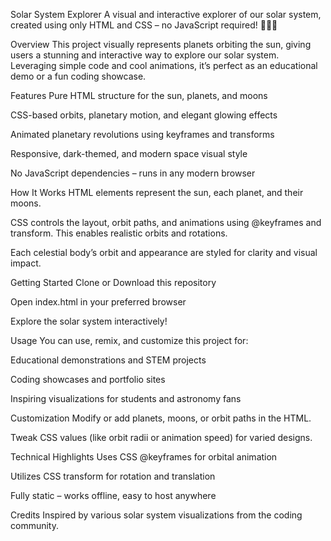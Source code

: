 Solar System Explorer
A visual and interactive explorer of our solar system, created using only HTML and CSS – no JavaScript required! 🚀🌞✨

Overview
This project visually represents planets orbiting the sun, giving users a stunning and interactive way to explore our solar system. Leveraging simple code and cool animations, it’s perfect as an educational demo or a fun coding showcase.​

Features
Pure HTML structure for the sun, planets, and moons

CSS-based orbits, planetary motion, and elegant glowing effects

Animated planetary revolutions using keyframes and transforms​

Responsive, dark-themed, and modern space visual style

No JavaScript dependencies – runs in any modern browser

How It Works
HTML elements represent the sun, each planet, and their moons.

CSS controls the layout, orbit paths, and animations using @keyframes and transform. This enables realistic orbits and rotations.

Each celestial body’s orbit and appearance are styled for clarity and visual impact.

Getting Started
Clone or Download this repository

Open index.html in your preferred browser

Explore the solar system interactively!

Usage
You can use, remix, and customize this project for:

Educational demonstrations and STEM projects

Coding showcases and portfolio sites

Inspiring visualizations for students and astronomy fans

Customization
Modify or add planets, moons, or orbit paths in the HTML.

Tweak CSS values (like orbit radii or animation speed) for varied designs.

Technical Highlights
Uses CSS @keyframes for orbital animation​

Utilizes CSS transform for rotation and translation

Fully static – works offline, easy to host anywhere

Credits
Inspired by various solar system visualizations from the coding community.​

